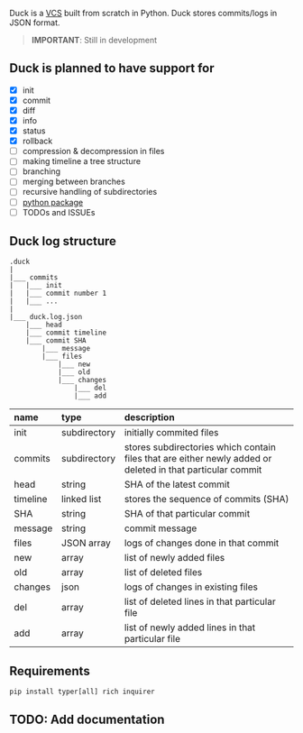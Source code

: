 Duck is a [VCS](https://en.wikipedia.org/wiki/Version_control) built from scratch in Python. Duck stores commits/logs in JSON format. 

> **IMPORTANT**: Still in development

## Duck is planned to have support for
- [x] init
- [x] commit
- [x] diff
- [x] info
- [x] status
- [x] rollback 
- [ ] compression & decompression in files
- [ ] making timeline a tree structure
- [ ] branching
- [ ] merging between branches
- [ ] recursive handling of subdirectories
- [ ] [python package](https://typer.tiangolo.com/tutorial/package/)
- [ ] TODOs and ISSUEs

## Duck log structure
```
.duck
|
|___ commits
|   |___ init
|   |___ commit number 1
|   |___ ...
|
|___ duck.log.json
    |___ head
    |___ commit timeline
    |___ commit SHA
    	|___ message
    	|___ files
            |___ new
            |___ old
            |___ changes
            	|___ del
            	|___ add
```
| name     | type         | description                                                                                                |
| :------- | :----------- | :--------------------------------------------------------------------------------------------------------- |
| init     | subdirectory | initially commited files                                                                                   |
| commits  | subdirectory | stores subdirectories which contain files that are either newly added or deleted in that particular commit |
| head     | string       | SHA of the latest commit                                                                                   |
| timeline | linked list  | stores the sequence of commits (SHA)                                                                       |
| SHA      | string       | SHA of that particular commit                                                                              |
| message  | string       | commit message                                                                                             |
| files    | JSON array   | logs of changes done in that commit                                                                        |
| new      | array        | list of newly added files                                                                                  |
| old      | array        | list of deleted files                                                                                      |
| changes  | json         | logs of changes in existing files                                                                          |
| del      | array        | list of deleted lines in that particular file                                                              |
| add      | array        | list of newly added lines in that particular file                                                          |

## Requirements
``` console
pip install typer[all] rich inquirer
```

## TODO: Add documentation
